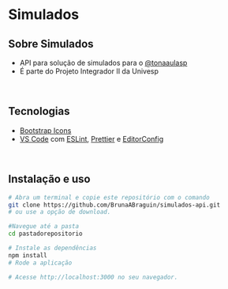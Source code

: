 
# Simulados

## Sobre Simulados
- API para solução de simulados para o [@tonaaulasp](https://www.instagram.com/tonaaulasp/)
- É parte do Projeto Integrador II da Univesp

<br>

## Tecnologias

- [Bootstrap Icons](https://icons.getbootstrap.com/)
- [VS Code](https://code.visualstudio.com/) com [ESLint](https://eslint.org/), [Prettier](https://prettier.io/) e [EditorConfig](https://editorconfig.org/)

<br>

## Instalação e uso

```bash
# Abra um terminal e copie este repositório com o comando
git clone https://github.com/BrunaABraguin/simulados-api.git
# ou use a opção de download.

#Navegue até a pasta
cd pastadorepositorio

# Instale as dependências
npm install
# Rode a aplicação

# Acesse http://localhost:3000 no seu navegador.
```

<br>

